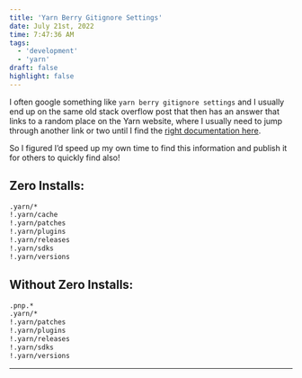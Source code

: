 ```yaml
---
title: 'Yarn Berry Gitignore Settings'
date: July 21st, 2022
time: 7:47:36 AM
tags:
  - 'development'
  - 'yarn'
draft: false
highlight: false
---
```


<!-- prettier-ignore -->
I often google something like `yarn berry gitignore settings` and I usually end
up on the same old stack overflow post that then has an answer that links to a
random place on the Yarn website, where I usually need to jump through another
link or two until I find the [right documentation here](https://next.yarnpkg.com/getting-started/qa#which-files-should-be-gitignored).

So I figured I’d speed up my own time to find this information and publish it
for others to quickly find also!

## Zero Installs:

```bash
.yarn/*
!.yarn/cache
!.yarn/patches
!.yarn/plugins
!.yarn/releases
!.yarn/sdks
!.yarn/versions
```

## Without Zero Installs:

```bash
.pnp.*
.yarn/*
!.yarn/patches
!.yarn/plugins
!.yarn/releases
!.yarn/sdks
!.yarn/versions
```

<Spacer />

---

<Spacer />
